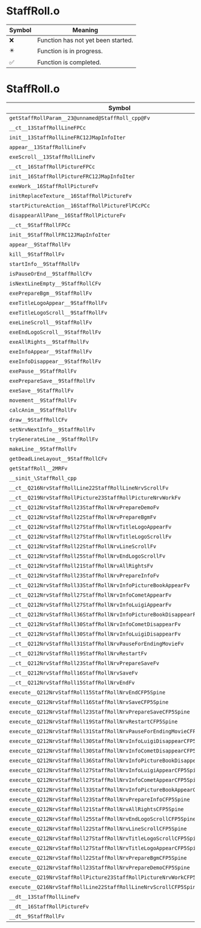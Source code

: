 # StaffRoll.o
| Symbol | Meaning 
| ------------- | ------------- 
| :x: | Function has not yet been started. 
| :eight_pointed_black_star: | Function is in progress. 
| :white_check_mark: | Function is completed. 


# StaffRoll.o
| Symbol | Decompiled? |
| ------------- | ------------- |
| `getStaffRollParam__23@unnamed@StaffRoll_cpp@Fv` | :x: |
| `__ct__13StaffRollLineFPCc` | :x: |
| `init__13StaffRollLineFRC12JMapInfoIter` | :x: |
| `appear__13StaffRollLineFv` | :x: |
| `exeScroll__13StaffRollLineFv` | :x: |
| `__ct__16StaffRollPictureFPCc` | :x: |
| `init__16StaffRollPictureFRC12JMapInfoIter` | :x: |
| `exeWork__16StaffRollPictureFv` | :x: |
| `initReplaceTexture__16StaffRollPictureFv` | :x: |
| `startPictureAction__16StaffRollPictureFlPCcPCc` | :x: |
| `disappearAllPane__16StaffRollPictureFv` | :x: |
| `__ct__9StaffRollFPCc` | :x: |
| `init__9StaffRollFRC12JMapInfoIter` | :x: |
| `appear__9StaffRollFv` | :x: |
| `kill__9StaffRollFv` | :x: |
| `startInfo__9StaffRollFv` | :x: |
| `isPauseOrEnd__9StaffRollCFv` | :x: |
| `isNextLineEmpty__9StaffRollCFv` | :x: |
| `exePrepareBgm__9StaffRollFv` | :x: |
| `exeTitleLogoAppear__9StaffRollFv` | :x: |
| `exeTitleLogoScroll__9StaffRollFv` | :x: |
| `exeLineScroll__9StaffRollFv` | :x: |
| `exeEndLogoScroll__9StaffRollFv` | :x: |
| `exeAllRights__9StaffRollFv` | :x: |
| `exeInfoAppear__9StaffRollFv` | :x: |
| `exeInfoDisappear__9StaffRollFv` | :x: |
| `exePause__9StaffRollFv` | :x: |
| `exePrepareSave__9StaffRollFv` | :x: |
| `exeSave__9StaffRollFv` | :x: |
| `movement__9StaffRollFv` | :x: |
| `calcAnim__9StaffRollFv` | :x: |
| `draw__9StaffRollCFv` | :x: |
| `setNrvNextInfo__9StaffRollFv` | :x: |
| `tryGenerateLine__9StaffRollFv` | :x: |
| `makeLine__9StaffRollFv` | :x: |
| `getDeadLineLayout__9StaffRollCFv` | :x: |
| `getStaffRoll__2MRFv` | :x: |
| `__sinit_\StaffRoll_cpp` | :x: |
| `__ct__Q216NrvStaffRollLine22StaffRollLineNrvScrollFv` | :x: |
| `__ct__Q219NrvStaffRollPicture23StaffRollPictureNrvWorkFv` | :x: |
| `__ct__Q212NrvStaffRoll23StaffRollNrvPrepareDemoFv` | :x: |
| `__ct__Q212NrvStaffRoll22StaffRollNrvPrepareBgmFv` | :x: |
| `__ct__Q212NrvStaffRoll27StaffRollNrvTitleLogoAppearFv` | :x: |
| `__ct__Q212NrvStaffRoll27StaffRollNrvTitleLogoScrollFv` | :x: |
| `__ct__Q212NrvStaffRoll22StaffRollNrvLineScrollFv` | :x: |
| `__ct__Q212NrvStaffRoll25StaffRollNrvEndLogoScrollFv` | :x: |
| `__ct__Q212NrvStaffRoll21StaffRollNrvAllRightsFv` | :x: |
| `__ct__Q212NrvStaffRoll23StaffRollNrvPrepareInfoFv` | :x: |
| `__ct__Q212NrvStaffRoll33StaffRollNrvInfoPictureBookAppearFv` | :x: |
| `__ct__Q212NrvStaffRoll27StaffRollNrvInfoCometAppearFv` | :x: |
| `__ct__Q212NrvStaffRoll27StaffRollNrvInfoLuigiAppearFv` | :x: |
| `__ct__Q212NrvStaffRoll36StaffRollNrvInfoPictureBookDisappearFv` | :x: |
| `__ct__Q212NrvStaffRoll30StaffRollNrvInfoCometDisappearFv` | :x: |
| `__ct__Q212NrvStaffRoll30StaffRollNrvInfoLuigiDisappearFv` | :x: |
| `__ct__Q212NrvStaffRoll31StaffRollNrvPauseForEndingMovieFv` | :x: |
| `__ct__Q212NrvStaffRoll19StaffRollNrvRestartFv` | :x: |
| `__ct__Q212NrvStaffRoll23StaffRollNrvPrepareSaveFv` | :x: |
| `__ct__Q212NrvStaffRoll16StaffRollNrvSaveFv` | :x: |
| `__ct__Q212NrvStaffRoll15StaffRollNrvEndFv` | :x: |
| `execute__Q212NrvStaffRoll15StaffRollNrvEndCFP5Spine` | :x: |
| `execute__Q212NrvStaffRoll16StaffRollNrvSaveCFP5Spine` | :x: |
| `execute__Q212NrvStaffRoll23StaffRollNrvPrepareSaveCFP5Spine` | :x: |
| `execute__Q212NrvStaffRoll19StaffRollNrvRestartCFP5Spine` | :x: |
| `execute__Q212NrvStaffRoll31StaffRollNrvPauseForEndingMovieCFP5Spine` | :x: |
| `execute__Q212NrvStaffRoll30StaffRollNrvInfoLuigiDisappearCFP5Spine` | :x: |
| `execute__Q212NrvStaffRoll30StaffRollNrvInfoCometDisappearCFP5Spine` | :x: |
| `execute__Q212NrvStaffRoll36StaffRollNrvInfoPictureBookDisappearCFP5Spine` | :x: |
| `execute__Q212NrvStaffRoll27StaffRollNrvInfoLuigiAppearCFP5Spine` | :x: |
| `execute__Q212NrvStaffRoll27StaffRollNrvInfoCometAppearCFP5Spine` | :x: |
| `execute__Q212NrvStaffRoll33StaffRollNrvInfoPictureBookAppearCFP5Spine` | :x: |
| `execute__Q212NrvStaffRoll23StaffRollNrvPrepareInfoCFP5Spine` | :x: |
| `execute__Q212NrvStaffRoll21StaffRollNrvAllRightsCFP5Spine` | :x: |
| `execute__Q212NrvStaffRoll25StaffRollNrvEndLogoScrollCFP5Spine` | :x: |
| `execute__Q212NrvStaffRoll22StaffRollNrvLineScrollCFP5Spine` | :x: |
| `execute__Q212NrvStaffRoll27StaffRollNrvTitleLogoScrollCFP5Spine` | :x: |
| `execute__Q212NrvStaffRoll27StaffRollNrvTitleLogoAppearCFP5Spine` | :x: |
| `execute__Q212NrvStaffRoll22StaffRollNrvPrepareBgmCFP5Spine` | :x: |
| `execute__Q212NrvStaffRoll23StaffRollNrvPrepareDemoCFP5Spine` | :x: |
| `execute__Q219NrvStaffRollPicture23StaffRollPictureNrvWorkCFP5Spine` | :x: |
| `execute__Q216NrvStaffRollLine22StaffRollLineNrvScrollCFP5Spine` | :x: |
| `__dt__13StaffRollLineFv` | :x: |
| `__dt__16StaffRollPictureFv` | :x: |
| `__dt__9StaffRollFv` | :x: |
